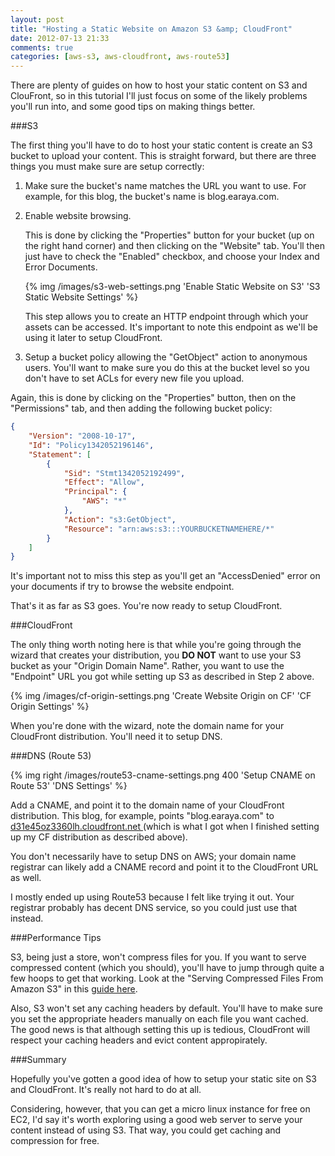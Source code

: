 ```yaml
---
layout: post
title: "Hosting a Static Website on Amazon S3 &amp; CloudFront"
date: 2012-07-13 21:33
comments: true
categories: [aws-s3, aws-cloudfront, aws-route53]
---
```


There are plenty of guides on how to host your static content on S3 and ClouFront, so in this tutorial I'll just focus on some of the likely problems you'll run into, and some good tips on making things better.

###S3

The first thing you'll have to do to host your static content is create an S3 bucket to upload your content. This is straight forward, but there are three things you must make sure are setup correctly:

1. Make sure the bucket's name matches the URL you want to use. For example, for this blog, the bucket's name is blog.earaya.com.

2. Enable website browsing. 

	This is done by clicking the "Properties" button for your bucket (up on the right hand corner) and then clicking on the "Website" tab. You'll then just have to check the "Enabled" checkbox, and choose your Index and Error Documents.

	{% img /images/s3-web-settings.png 'Enable Static Website on S3' 'S3 Static Website Settings' %}

	This step allows you to create an HTTP endpoint through which your assets can be accessed. It's important to note this endpoint as we'll be using it later to setup CloudFront.

3. Setup a bucket policy allowing the "GetObject" action to anonymous users. You'll want to make sure you do this at the bucket level so you don't have to set ACLs for every new file you upload.

Again, this is done by clicking on the "Properties" button, then on the "Permissions" tab, and then adding the following bucket policy:

```json
{
	"Version": "2008-10-17",
	"Id": "Policy1342052196146",
	"Statement": [
		{
			"Sid": "Stmt1342052192499",
			"Effect": "Allow",
			"Principal": {
				"AWS": "*"
			},
			"Action": "s3:GetObject",
			"Resource": "arn:aws:s3:::YOURBUCKETNAMEHERE/*"
		}
	]
}
```

It's important not to miss this step as you'll get an "AccessDenied" error on your documents if try to browse the website endpoint.

That's it as far as S3 goes. You're now ready to setup CloudFront.


###CloudFront

The only thing worth noting here is that while you're going through the wizard that creates your distribution, you **DO NOT** want to use your S3 bucket as your "Origin Domain Name". Rather, you want to use the "Endpoint" URL you got while setting up S3 as described in Step 2 above.

{% img /images/cf-origin-settings.png 'Create Website Origin on CF' 'CF Origin Settings' %}

When you're done with the wizard, note the domain name for your CloudFront distribution. You'll need it to setup DNS.

###DNS (Route 53)

{% img right /images/route53-cname-settings.png 400 'Setup CNAME on Route 53' 'DNS Settings' %}

Add a CNAME, and point it to the domain name of your CloudFront distribution. This blog, for example, points "blog.earaya.com" to [d31e45oz3360lh.cloudfront.net
](d31e45oz3360lh.cloudfront.net) (which is what I got when I finished setting up my CF distribution as described above).

You don't necessarily have to setup DNS on AWS; your domain name registrar can likely add a CNAME record and point it to the CloudFront URL as well.

I mostly ended up using Route53 because I felt like trying it out. Your registrar probably has decent DNS service, so you could just use that instead.

###Performance Tips

S3, being just a store, won't compress files for you. If you want to serve compressed content (which you should), you'll have to jump through quite a few hoops to get that working. Look at the "Serving Compressed Files From Amazon S3" in this [guide here](http://docs.amazonwebservices.com/AmazonCloudFront/latest/DeveloperGuide/ServingCompressedFiles.html).

Also, S3 won't set any caching headers by default. You'll have to make sure you set the appropriate headers manually on each file you want cached. The good news is that although setting this up is tedious, CloudFront will respect your caching headers and evict content appropirately.

###Summary

Hopefully you've gotten a good idea of how to setup your static site on S3 and CloudFront. It's really not hard to do at all.

Considering, however, that you can get a micro linux instance for free on EC2, I'd say it's worth exploring using a good web server to serve your content instead of using S3. That way, you could get caching and compression for free.

